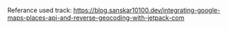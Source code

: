 
Referance used track:
https://blog.sanskar10100.dev/integrating-google-maps-places-api-and-reverse-geocoding-with-jetpack-com 
